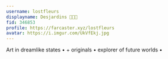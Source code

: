 ```yaml
---
username: lostfleurs
displayname: Desjardins 🎩🌙✨
fid: 346853
profile: https://farcaster.xyz/lostfleurs
avatar: https://i.imgur.com/UkVfEkj.jpg
---
```


Art in dreamlike states • + originals • explorer of future worlds •
